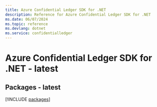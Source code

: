 ```yaml
---
title: Azure Confidential Ledger SDK for .NET
description: Reference for Azure Confidential Ledger SDK for .NET
ms.date: 06/07/2024
ms.topic: reference
ms.devlang: dotnet
ms.service: confidentialledger
---
```

# Azure Confidential Ledger SDK for .NET - latest
## Packages - latest
[!INCLUDE [packages](confidential-ledger-index.md)]